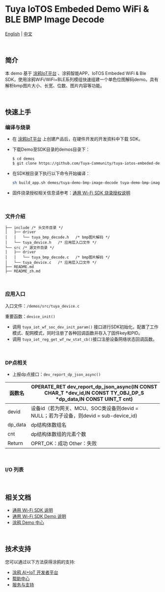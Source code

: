 # Tuya IoTOS Embeded Demo WiFi & BLE BMP Image Decode 

[English](./README.md) | [中文](./README_zh.md)

<br>

## 简介 

本 demo 基于 [涂鸦IoT平台](https://iot.tuya.com/) 、涂鸦智能APP、IoTOS Embeded WiFi & Ble SDK，使用涂鸦WiFi/WiFi+BLE系列模组快速组建一个单色位图解码demo。具有解析bmp图片大小、长宽、位数、图片内容等功能。

<br>

## 快速上手

### 编译与烧录

-  在 [涂鸦IoT平台](https://iot.tuya.com/) 上创建产品后，在硬件开发的开发资料中下载 SDK。

- 下载Demo至SDK目录的demos目录下：

  ```bash
  $ cd demos
  $ git clone https://github.com/Tuya-Community/tuya-iotos-embeded-demo-wifi-ble-bmp_image_decode.git
  ```

- 在SDK根目录下执行以下命令开始编译：

  ```bash
  sh build_app.sh demos/tuya-demo-bmp-image-decode tuya-demo-bmp-image-decode 1.0.0
  ```

- 固件烧录授权相关信息请参考：[通用 Wi-Fi SDK 烧录授权说明](https://developer.tuya.com/cn/docs/iot/tuya-common-wifi-sdk-burning-and-authorization?id=K9ip0gbawnkn7) 

<br>

### 文件介绍
```
├── include	/* 头文件目录 */
│   ├── driver
│   │   └── tuya_bmp_decode.h	/* bmp图片解码 */
│   └── tuya_device.h	/* 应用层入口文件 */
└── src	/* 源文件目录 */
│   ├── driver
│   │   └── tuya_bmp_decode.c	/* bmp图片解码 */
│   └── tuya_device.c	/* 应用层入口文件 */
├── README.md
├── README_zh.md
```

<br>

### 应用入口
入口文件：`/demos/src/tuya_device.c`

重要函数：`device_init()`

+ 调用 `tuya_iot_wf_soc_dev_init_param()` 接口进行SDK初始化，配置了工作模式、配网模式，同时注册了各种回调函数并存入了固件key和PID。
+ 调用 `tuya_iot_reg_get_wf_nw_stat_cb()`接口注册设备网络状态回调函数。

<br>

### DP点相关

- 上报dp点接口：`dev_report_dp_json_async()`

| 函数名  | OPERATE_RET dev_report_dp_json_async(IN CONST CHAR_T *dev_id,IN CONST TY_OBJ_DP_S *dp_data,IN CONST UINT_T cnt) |
| ------- | ------------------------------------------------------------ |
| devid   | 设备id（若为网关、MCU、SOC类设备则devid = NULL；若为子设备，则devid = sub-device_id) |
| dp_data | dp结构体数组名                                               |
| cnt     | dp结构体数组的元素个数                                       |
| Return  | OPRT_OK：成功  Other：失败                                   |

<br>

### I/O 列表

<br>

## 相关文档

- [通用 Wi-Fi SDK 说明](https://developer.tuya.com/cn/docs/iot/tuya-common-wifi-sdk?id=K9glcmvw4u9ml) 
- [通用 Wi-Fi SDK Demo 说明](https://developer.tuya.com/cn/docs/iot/tuya-wifi-sdk-demo-instructions?id=K9oce5ayw5xem) 
- [涂鸦 Demo 中心](https://developer.tuya.com/demo) 

<br>


## 技术支持

您可以通过以下方法获得涂鸦的支持:

- [涂鸦 AI+IoT 开发者平台](https://developer.tuya.com)
- [帮助中心](https://support.tuya.com/help)
- [服务与支持](https://service.console.tuya.com)

<br>

